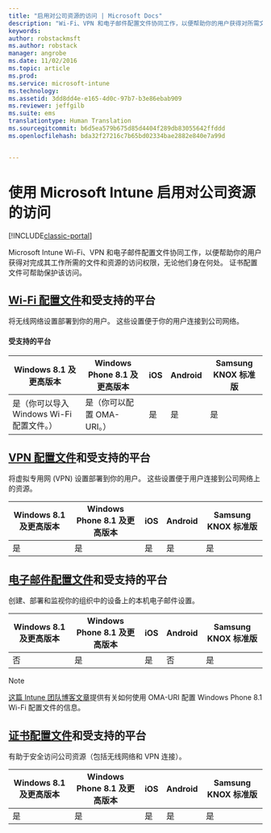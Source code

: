 ```yaml
---
title: "启用对公司资源的访问 | Microsoft Docs"
description: "Wi-Fi、VPN 和电子邮件配置文件协同工作，以便帮助你的用户获得对所需文件和资源的访问权限。"
keywords: 
author: robstackmsft
ms.author: robstack
manager: angrobe
ms.date: 11/02/2016
ms.topic: article
ms.prod: 
ms.service: microsoft-intune
ms.technology: 
ms.assetid: 3dd8dd4e-e165-4d0c-97b7-b3e86ebab909
ms.reviewer: jeffgilb
ms.suite: ems
translationtype: Human Translation
ms.sourcegitcommit: b6d5ea579b675d85d4404f289db83055642ffddd
ms.openlocfilehash: bda32f27216c7b65bd02334bae2882e840e7a99d


---
```


# <a name="enable-access-to-company-resources-with-microsoft-intune"></a>使用 Microsoft Intune 启用对公司资源的访问

[!INCLUDE[classic-portal](../includes/classic-portal.md)]

Microsoft Intune Wi-Fi、VPN 和电子邮件配置文件协同工作，以便帮助你的用户获得对完成其工作所需的文件和资源的访问权限，无论他们身在何处。 证书配置文件可帮助保护该访问。

## <a name="wi-fi-profileswi-fi-connections-in-microsoft-intunemd-and-supported-platforms"></a>[Wi-Fi 配置文件](wi-fi-connections-in-microsoft-intune.md)和受支持的平台

将无线网络设置部署到你的用户。 这些设置便于你的用户连接到公司网络。
#### <a name="supported-platforms"></a>受支持的平台

|Windows 8.1 及更高版本|Windows Phone 8.1 及更高版本|iOS|Android|Samsung KNOX 标准版|
|---------------------|---------------------------|---|-------|------------|
|是（你可以导入 Windows Wi-Fi 配置文件。）|是（你可以配置 OMA-URI。） |是|是|是|

## <a name="vpn-profilesvpn-connections-in-microsoft-intunemd-and-supported-platforms"></a>[VPN 配置文件](vpn-connections-in-microsoft-intune.md)和受支持的平台
将虚拟专用网 (VPN) 设置部署到你的用户。 这些设置便于用户连接到公司网络上的资源。

|Windows 8.1 及更高版本|Windows Phone 8.1 及更高版本|iOS|Android|Samsung KNOX 标准版|
|---------------------|---------------------------|---|-------|------------|
|是|是|是|是|是|

## <a name="email-profilesconfigure-access-to-corporate-email-using-email-profiles-with-microsoft-intunemd-and-supported-platforms"></a>[电子邮件配置文件](configure-access-to-corporate-email-using-email-profiles-with-microsoft-intune.md)和受支持的平台
创建、部署和监视你的组织中的设备上的本机电子邮件设置。

|Windows 8.1 及更高版本|Windows Phone 8.1 及更高版本|iOS|Android|Samsung KNOX 标准版|
|---------------------|---------------------------|---|-------|------------|
|否|是|是|否|是|
> [!NOTE]
> [这篇 Intune 团队博客文章](https://blogs.technet.microsoft.com/enterprisemobility/2015/02/19/using-oma-uri-to-create-custom-wi-fi-profiles-for-windows-phone-8-1/)提供有关如何使用 OMA-URI 配置 Windows Phone 8.1 Wi-Fi 配置文件的信息。

## <a name="certificate-profilessecure-resource-access-with-certificate-profilesmd-and-supported-platforms"></a>[证书配置文件](secure-resource-access-with-certificate-profiles.md)和受支持的平台
有助于安全访问公司资源（包括无线网络和 VPN 连接）。

|Windows 8.1 及更高版本|Windows Phone 8.1 及更高版本|iOS|Android|Samsung KNOX 标准版|
|---------------------|---------------------------|---|-------|------------|
|是|是|是|是|是|



<!--HONumber=Dec16_HO2-->


